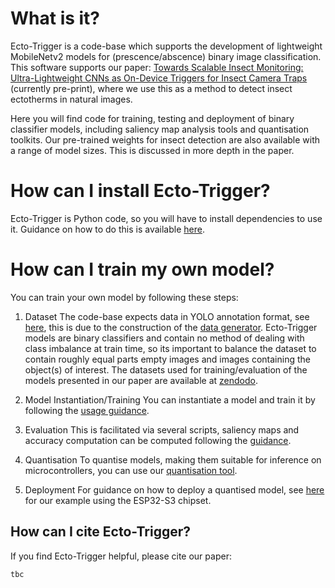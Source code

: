 # What is it? 

Ecto-Trigger is a code-base which supports the development of lightweight MobileNetv2 models for (prescence/abscence) binary image classification. This software supports our paper: [Towards Scalable Insect Monitoring: Ultra-Lightweight CNNs as On-Device Triggers for Insect Camera Traps](https://arxiv.org/abs/2411.14467) (currently pre-print), where we use this as a method to detect insect ectotherms in natural images. 

Here you will find code for training, testing and deployment of binary classifier models, including saliency map analysis tools and quantisation toolkits. Our pre-trained weights for insect detection are also available with a range of model sizes. This is discussed in more depth in the paper. 

# How can I install Ecto-Trigger?

Ecto-Trigger is Python code, so you will have to install dependencies to use it. Guidance on how to do this is available [here](packages.md). 

# How can I train my own model?

You can train your own model by following these steps:

1. Dataset
The code-base expects data in YOLO annotation format, see [here](https://docs.ultralytics.com/datasets/detect/#ultralytics-yolo-format), this is due to the construction of the [data generator](../generator.py). Ecto-Trigger models are binary classifiers and contain no method of dealing with class imbalance at train time, so its important to balance the dataset to contain roughly equal parts empty images and images containing the object(s) of interest. The datasets used for training/evaluation of the models presented in our paper are available at [zendodo](todo).

2. Model Instantiation/Training
You can instantiate a model and train it by following the [usage guidance](./usage.md). 

3. Evaluation 
This is facilitated via several scripts, saliency maps and accuracy computation can be computed following the [guidance](./usage.md).

4. Quantisation
To quantise models, making them suitable for inference on microcontrollers, you can use our [quantisation tool](./usage.md). 

5. Deployment
For guidance on how to deploy a quantised model, see [here](./deployment.md) for our example using the ESP32-S3 chipset.


## How can I cite Ecto-Trigger?

If you find Ecto-Trigger helpful, please cite our paper:

```
tbc
```




